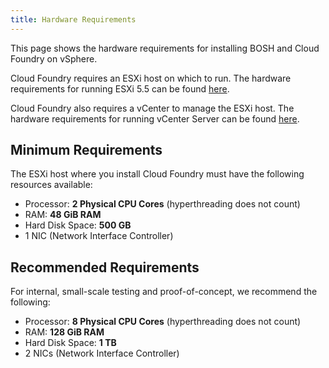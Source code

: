 ```yaml
---
title: Hardware Requirements
---
```


This page shows the hardware requirements for installing BOSH and Cloud Foundry on vSphere.

Cloud Foundry requires an ESXi host on which to run. The hardware requirements for running ESXi 5.5 can be found [here](http://kb.vmware.com/selfservice/microsites/search.do?language=en_US&cmd=displayKC&externalId=2052329).

Cloud Foundry also requires a vCenter to manage the ESXi host. The hardware requirements for running vCenter Server can be found [here](http://kb.vmware.com/selfservice/microsites/search.do?language=en_US&cmd=displayKC&externalId=2005086).

## Minimum Requirements

The ESXi host where you install Cloud Foundry must have the following resources available:

* Processor: **2 Physical CPU Cores** (hyperthreading does not count)
* RAM: **48 GiB RAM**
* Hard Disk Space: **500 GB**
* 1 NIC (Network Interface Controller)

## Recommended Requirements

For internal, small-scale testing and proof-of-concept, we recommend the following:

* Processor: **8 Physical CPU Cores** (hyperthreading does not count)
* RAM: **128 GiB RAM**
* Hard Disk Space: **1 TB**
* 2 NICs (Network Interface Controller)

